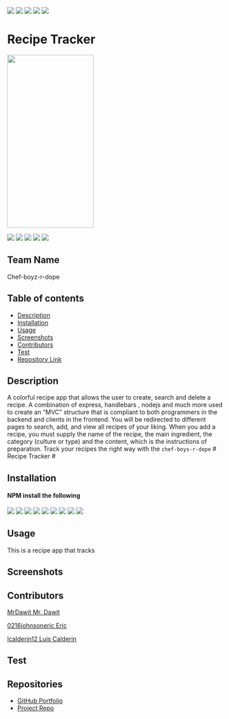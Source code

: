 ![](https://camo.githubusercontent.com/0999ec20f1112070c606e117f61dd21177179f9b40d4f66b94adbb3978adeabb/68747470733a2f2f696d672e736869656c64732e696f2f62616467652f2d4769746875622d3138313731373f7374796c653d666c61742d737175617265266c6f676f3d476974487562266c6f676f436f6c6f723d7768697465)
![](https://camo.githubusercontent.com/3b0aa009716b20018a683fea7d5babb79de77fdb40279cbb1f8e862a813900b1/68747470733a2f2f696d672e736869656c64732e696f2f62616467652f2d56697375616c25323053747564696f253230436f64652d3233413946323f7374796c653d666c61742d737175617265266c6f676f3d56697375616c25323053747564696f253230436f6465266c6f676f436f6c6f723d7768697465)
![](https://camo.githubusercontent.com/e61cf3e57f9e13e971a157885cbe3464a0a63a7602cd8e2464594866f14bca65/68747470733a2f2f696d672e736869656c64732e696f2f62616467652f2d4e504d2d4342333833373f7374796c653d666c61742d737175617265266c6f676f3d4e504d266c6f676f436f6c6f723d7768697465)
![](https://camo.githubusercontent.com/a2e06d523388c52257c599dbc3a629e0af1564a123a662a6c20fbccfdb83d15e/68747470733a2f2f696d672e736869656c64732e696f2f62616467652f2d536c61636b2d4530313536333f7374796c653d666c61742d737175617265266c6f676f3d536c61636b266c6f676f436f6c6f723d7768697465)
![](https://camo.githubusercontent.com/591bad6b337378a164bc0239d9259f266f2ed01d3aa3006c68bef1336731d051/68747470733a2f2f696d672e736869656c64732e696f2f62616467652f5f2d4769742d3239326533333f7374796c653d666c61742d737175617265266c6f676f3d676974266c6f676f436f6c6f723d666666)

# Recipe Tracker
<img src="https://www.flaticon.com/svg/static/icons/svg/2921/2921822.svg" width="200" height="400" />

![](https://img.shields.io/badge/Made%20with-Javascript-green)
![](https://camo.githubusercontent.com/0c3a16a22ae058cfe38a06dc9ea16404cf006409262f547c9ccfa3ec8b30f71e/68747470733a2f2f696d672e736869656c64732e696f2f62616467652f2d48544d4c352d4533344632363f7374796c653d666c61742d737175617265266c6f676f3d68746d6c35266c6f676f436f6c6f723d7768697465)
![](https://camo.githubusercontent.com/2435c2a64789b8a71c701a1a593b4a6e6869789bfb0626e515dc2a6b6dffa6c5/68747470733a2f2f696d672e736869656c64732e696f2f62616467652f2d435353332d3135373242363f7374796c653d666c61742d737175617265266c6f676f3d63737333)
![](https://camo.githubusercontent.com/118db644beb6a0a51235005c7050e02759203dd52f820f1c3483e2928edcc01e/68747470733a2f2f696d672e736869656c64732e696f2f62616467652f2d4865726f6b752d3433303039383f7374796c653d666c61742d737175617265266c6f676f3d6865726f6b75)
![](https://camo.githubusercontent.com/cec92673ea713fa89ba2ae2033daf5851f6f39393ff5b93231aa707d424638d9/68747470733a2f2f696d672e736869656c64732e696f2f62616467652f2d4e6f64656a732d626c61636b3f7374796c653d666c61742d737175617265266c6f676f3d4e6f64652e6a73)

## Team Name
Chef-boyz-r-dope

## Table of contents
- [Description](#Description)
- [Installation](#Installation)
- [Usage](#Usage)
- [Screenshots](#Screenshots)
- [Contributors](#Contributors)
- [Test](#Test)
- [Repository Link](#Repositories)

## Description 
A colorful recipe app that allows the user to create, search and delete a recipe. A combination of express, handlebars , nodejs and much more used to create an “MVC” structure that is compliant to both programmers in the backend and clients in the frontend. You will be redirected to different pages to search, add, and view all recipes of your liking. When you add a recipe, you must supply the name of the recipe, the main ingredient, the category (culture or type) and the content, which is the instructions of preparation. Track your recipes the right way with the `chef-boys-r-dope`  # Recipe Tracker #
## Installation

#### NPM install the following
![](https://img.shields.io/badge/Dependencies-Express-brightgreen)
![](https://img.shields.io/badge/-Handlebars-blue)
![](https://camo.githubusercontent.com/e1840b4e176feb06e47500d5d74d65041ac3f193192174097956f2bea2ceea5f/68747470733a2f2f696d672e736869656c64732e696f2f62616467652f2d4d7953514c2d4632393131313f7374796c653d666c61742d737175617265266c6f676f3d4d7953514c266c6f676f436f6c6f723d7768697465)
![](https://img.shields.io/badge/-mysql2-red)
![](https://img.shields.io/badge/-sequelize-orange)
![](https://img.shields.io/badge/-passport-blue)
![](https://img.shields.io/badge/passport---local-yellow)
![](https://img.shields.io/badge/express---session-lightgrey)
![](https://img.shields.io/badge/bcrypt-js-green)

## Usage
This is a recipe app that tracks 
## Screenshots

## Contributors
[MrDawit Mr. Dawit](https://github.com/MrDawit)

[0216johnsoneric Eric](https://github.com/0216johnsoneric)

[lcalderin12 Luis Calderin](https://github.com/lcalderin12)

## Test

## Repositories
- [GitHub Portfolio](https://github.com/lcalderin12)
- [Project Repo](https://github.com/lcalderin12/Employee-Management-Systems/blob/master/start.js)
